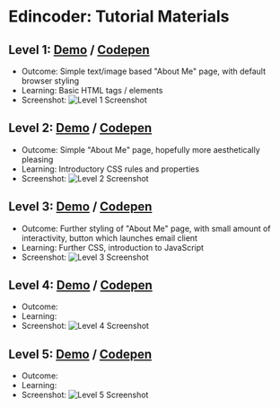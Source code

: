 # Edincoder: Tutorial Materials

## Level 1: [Demo](http://one.edincoder.tk) / [Codepen](https://codepen.io/beveradb/pen/NXZQzv)
- Outcome: Simple text/image based "About Me" page, with default browser styling
- Learning: Basic HTML tags / elements
- Screenshot:
![Level 1 Screenshot](http://one.edincoder.tk/screenshots/level-1-step-6.png "Level 1 Screenshot")


## Level 2: [Demo](http://two.edincoder.tk) / [Codepen](https://codepen.io/beveradb/pen/)
- Outcome: Simple "About Me" page, hopefully more aesthetically pleasing
- Learning: Introductory CSS rules and properties
- Screenshot:
![Level 2 Screenshot](http://two.edincoder.tk/screenshots/level-2-step-8.png "Level 2 Screenshot")


## Level 3: [Demo](http://three.edincoder.tk) / [Codepen](https://codepen.io/beveradb/pen/)
- Outcome: Further styling of "About Me" page, with small amount of interactivity, button which launches email client
- Learning: Further CSS, introduction to JavaScript
- Screenshot:
![Level 3 Screenshot](http://three.edincoder.tk/screenshots/level-3-step-9.png "Level 3 Screenshot")


## Level 4: [Demo](http://four.edincoder.tk) / [Codepen](https://codepen.io/beveradb/pen/)
- Outcome: 
- Learning: 
- Screenshot:
![Level 4 Screenshot](http://four.edincoder.tk/screenshots/level-4-step-.png "Level 4 Screenshot")


## Level 5: [Demo](http://five.edincoder.tk) / [Codepen](https://codepen.io/beveradb/pen/)
- Outcome: 
- Learning: 
- Screenshot:
![Level 5 Screenshot](http://five.edincoder.tk/screenshots/level-5-step-.png "Level 5 Screenshot")

